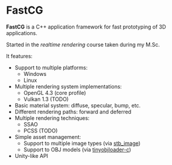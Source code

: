 # FastCG

**FastCG** is a C++ application framework for fast prototyping of 3D applications.

Started in the *realtime rendering* course taken during my M.Sc.

It features:

 - Support to multiple platforms:
    - Windows
    - Linux
 - Multiple rendering system implementations:
    - OpenGL 4.3 (core profile)
    - Vulkan 1.3 (TODO)
 - Basic material system: diffuse, specular, bump, etc.
 - Different rendering paths: forward and deferred
 - Multiple rendering techniques:
    - SSAO
    - PCSS (TODO)
 - Simple asset management:
    - Support to multiple image types (via [stb_image](https://github.com/nothings/stb/blob/master/stb_image.h))
    - Support to OBJ models (via [tinyobjloader-c](https://github.com/syoyo/tinyobjloader-c))
 - Unity-like API